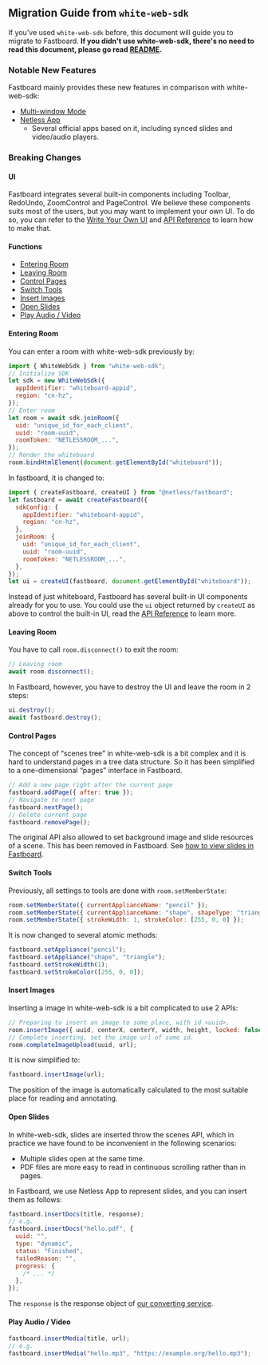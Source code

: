 ## Migration Guide from `white-web-sdk`

If you've used `white-web-sdk` before, this document will guide you to migrate to Fastboard.
**If you didn't use white-web-sdk, there's no need to read this document, please go read [README](../../README.md).**

### Notable New Features

Fastboard mainly provides these new features in comparison with white-web-sdk:

- [Multi-window Mode](https://github.com/netless-io/window-manager)
- [Netless App](https://github.com/netless-io/netless-app)
  - Several official apps based on it, including synced slides and video/audio players.

### Breaking Changes

#### UI

Fastboard integrates several built-in components including Toolbar, RedoUndo, ZoomControl and PageControl.
We believe these components suits most of the users, but you may want to implement your own UI.
To do so, you can refer to the [Write Your Own UI](./ui.md) and [API Reference](./api.md) to learn how to make that.

#### Functions

- [Entering Room](#entering-room)
- [Leaving Room](#leaving-room)
- [Control Pages](#control-pages)
- [Switch Tools](#switch-tools)
- [Insert Images](#insert-images)
- [Open Slides](#open-slides)
- [Play Audio / Video](#play-audio--video)

#### Entering Room

You can enter a room with white-web-sdk previously by:

```js
import { WhiteWebSdk } from "white-web-sdk";
// Initialize SDK
let sdk = new WhiteWebSdk({
  appIdentifier: "whiteboard-appid",
  region: "cn-hz",
});
// Enter room
let room = await sdk.joinRoom({
  uid: "unique_id_for_each_client",
  uuid: "room-uuid",
  roomToken: "NETLESSROOM_...",
});
// Render the whiteboard
room.bindHtmlElement(document.getElementById("whiteboard"));
```

In fastboard, it is changed to:

```js
import { createFastboard, createUI } from "@netless/fastboard";
let fastboard = await createFastboard({
  sdkConfig: {
    appIdentifier: "whiteboard-appid",
    region: "cn-hz",
  },
  joinRoom: {
    uid: "unique_id_for_each_client",
    uuid: "room-uuid",
    roomToken: "NETLESSROOM_...",
  },
});
let ui = createUI(fastboard, document.getElementById("whiteboard"));
```

Instead of just whiteboard, Fastboard has several built-in UI components already for you to use.
You could use the `ui` object returned by `createUI` as above to control the built-in UI,
read the [API Reference](./api.md) to learn more.

#### Leaving Room

You have to call `room.disconnect()` to exit the room:

```js
// Leaving room
await room.disconnect();
```

In Fastboard, however, you have to destroy the UI and leave the room in 2 steps:

```js
ui.destroy();
await fastboard.destroy();
```

#### Control Pages

The concept of <q>scenes tree</q> in white-web-sdk is a bit complex and it is hard to understand pages in a tree data structure.
So it has been simplified to a one-dimensional <q>pages</q> interface in Fastboard.

```js
// Add a new page right after the current page
fastboard.addPage({ after: true });
// Navigate to next page
fastboard.nextPage();
// Delete current page
fastboard.removePage();
```

The original API also allowed to set background image and slide resources of a scene.
This has been removed in Fastboard. See [how to view slides in Fastboard](#open-slides).

#### Switch Tools

Previously, all settings to tools are done with `room.setMemberState`:

```js
room.setMemberState({ currentApplianceName: "pencil" });
room.setMemberState({ currentApplianceName: "shape", shapeType: "triangle" });
room.setMemberState({ strokeWidth: 1, strokeColor: [255, 0, 0] });
```

It is now changed to several atomic methods:

```js
fastboard.setAppliance("pencil");
fastboard.setAppliance("shape", "triangle");
fastboard.setStrokeWidth(1);
fastboard.setStrokeColor([255, 0, 0]);
```

#### Insert Images

Inserting a image in white-web-sdk is a bit complicated to use 2 APIs:

```js
// Preparing to insert an image to some place, with id <uuid>.
room.insertImage({ uuid, centerX, centerY, width, height, locked: false });
// Complete inserting, set the image url of some id.
room.completeImageUpload(uuid, url);
```

It is now simplified to:

```js
fastboard.insertImage(url);
```

The position of the image is automatically calculated to the most suitable place for reading and annotating.

#### Open Slides

In white-web-sdk, slides are inserted throw the scenes API, which in practice we have found to be inconvenient in the following scenarios:

- Multiple slides open at the same time.
- PDF files are more easy to read in continuous scrolling rather than in pages.

In Fastboard, we use Netless App to represent slides, and you can insert them as follows:

```js
fastboard.insertDocs(title, response);
// e.g.
fastboard.insertDocs("hello.pdf", {
  uuid: "",
  type: "dynamic",
  status: "Finished",
  failedReason: "",
  progress: {
    /* ... */
  },
});
```

The `response` is the response object of [our converting service](https://developer.netless.link/server-en/home/server-conversion#get-query-task-conversion-progress).

#### Play Audio / Video

```js
fastboard.insertMedia(title, url);
// e.g.
fastboard.insertMedia("hello.mp3", "https://example.org/hello.mp3");
```
